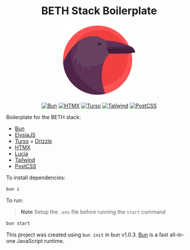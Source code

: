 <div align=center>

# BETH Stack Boilerplate

<img
  src="./public/static/raven.png"
  width=196
  height=196
/>

[![Bun][bun-badge]][bun-url]
[![HTMX][htmx-badge]][htmx-url]
[![Turso][turso-badge]][turso-url]
[![Tailwind][tailwind-badge]][tailwind-url]
[![PostCSS][postcss-badge]][postcss-url]

</div>

Boilerplate for the BETH stack:

- [Bun][bun-url]
- [ElysiaJS][elysia-url]
- [Turso][turso-url] + [Drizzle][drizzle-url]
- [HTMX][htmx-url]
- [Lucia][lucia-url]
- [Tailwind][tailwind-url]
- [PostCSS][postcss-url]

To install dependencies:

```bash
bun i
```

To run:

> **Note**
> Setup the `.env` file before running the `start` command

```bash
bun start
```

This project was created using `bun init` in bun v1.0.3. [Bun](https://bun.sh) is a fast all-in-one JavaScript runtime.

[bun-badge]: https://img.shields.io/badge/bun-fbf0df?style=flat-square&logo=bun&logoColor=fbf0df&color=14151a
[bun-url]: https://bun.sh/
[turso-badge]: https://img.shields.io/badge/turso-121c22?style=flat-square&logo=turso&logoColor=4ff8d2
[turso-url]: https://turso.tech/
[tailwind-badge]: https://img.shields.io/badge/tailwind-0f172a?style=flat-square&logo=tailwindcss&logoColor=38bdf8
[tailwind-url]: https://tailwindcss.com/
[postcss-badge]: https://img.shields.io/badge/postcss-211D14?style=flat-square&logo=postcss&logoColor=DD3A0A
[postcss-url]: https://postcss.org/
[htmx-badge]: https://img.shields.io/badge/htmx-111?style=flat-square&logo=htmx
[htmx-url]: https://htmx.org/
[elysia-url]: https://elysiajs.com/
[drizzle-url]: https://orm.drizzle.team/
[lucia-url]: https://lucia-auth.com/
